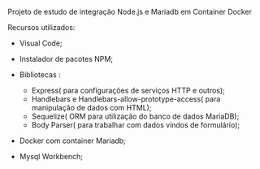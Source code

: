 Projeto de estudo de integração Node.js e Mariadb em Container Docker

Recursos utilizados:

- Visual Code;

- Instalador de pacotes NPM;

- Bibliotecas :
  - Express( para configurações de serviços HTTP e outros);
  - Handlebars e Handlebars-allow-prototype-access( para manipulação de dados com HTML);
  - Sequelize( ORM para utilização do banco de dados MariaDB);
  - Body Parser( para trabalhar com dados vindos de formulário);

- Docker com container Mariadb;

- Mysql Workbench;

 